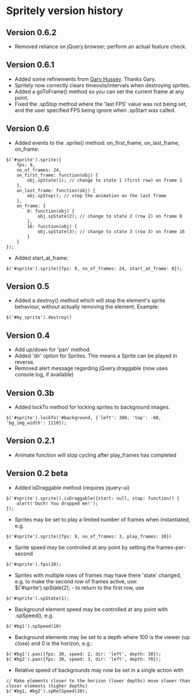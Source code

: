 
# Spritely version history

## Version 0.6.2
* Removed reliance on jQuery.browser; perform an actual feature check.

## Version 0.6.1
* Added some refinements from [Gary Hussey](http://bossninja.com/). Thanks Gary.
* Spritely now correctly clears timeouts/intervals when destroying sprites.
* Added a goToFrame() method so you can set the current frame at any point.
* Fixed the .spStop method where the 'last FPS' value was not being set, and the user specified FPS being ignore when .spStart was called.

## Version 0.6
* Added events to the .sprite() method: on_first_frame, on_last_frame, on_frame:
```
$('#sprite').sprite({
    fps: 9,
    no_of_frames: 24,
    on_first_frame: function(obj) {
        obj.spState(1); // change to state 1 (first row) on frame 1
    },
    on_last_frame: function(obj) {
        obj.spStop(); // stop the animation on the last frame
    },
    on_frame: {
        8: function(obj) {
            obj.spState(2); // change to state 2 (row 2) on frame 8
        },
        16: function(obj) {
            obj.spState(3); // change to state 3 (row 3) on frame 16
        }
    }
});
```
* Added start_at_frame:
```
$('#sprite').sprite({fps: 9, no_of_frames: 24, start_at_frame: 8});
```

## Version 0.5
* Added a destroy() method which will stop the element's sprite behaviour, without actually removing the element. Example:
```
$('#my_sprite').destroy()
```

## Version 0.4
* Add up/down for 'pan' method.
* Added 'dir' option for Sprites. This means a Sprite can be played in reverse.
* Removed alert message regarding jQuery.draggable (now uses console.log, if available)

## Version 0.3b
* Added lockTo method for locking sprites to background images.
```
$('#sprite').lockTo('#background, {'left': 380, 'top': -60, 'bg_img_width': 1110});
```

## Version 0.2.1
* Animate function will stop cycling after play_frames has completed

## Version 0.2 beta
* Added isDraggable method (requires jquery-ui)
```
$('#sprite').sprite().isDraggable({start: null, stop: function() {
    alert('Ouch! You dropped me!');
});
```
* Sprites may be set to play a limited number of frames when instantiated, e.g.
```
$('#sprite').sprite({fps: 9, no_of_frames: 3, play_frames: 30})
```
* Sprite speed may be controlled at any point by setting the frames-per-second
```
$('#sprite').fps(20);
```
* Sprites with multiple rows of frames may have there 'state' changed, e.g. to make the second row of frames
  active, use: $('#sprite').spState(2); - to return to the first row, use
```
$('#sprite').spState(1);
```
* Background element speed may be controlled at any point with .spSpeed(), e.g.
```
$('#bg1').spSpeed(10)
```
* Background elements may be set to a depth where 100 is the viewer (up close) and 0 is the horizon, e.g.:
```
$('#bg1').pan({fps: 30, speed: 2, dir: 'left', depth: 30});
$('#bg2').pan({fps: 30, speed: 3, dir: 'left', depth: 70});
```
* Relative speed of backgrounds may now be set in a single action with
```
// Make elements closer to the horizon (lower depths) move slower than closer elements (higher depths)
$('#bg1, #bg2').spRelSpeed(20);
```